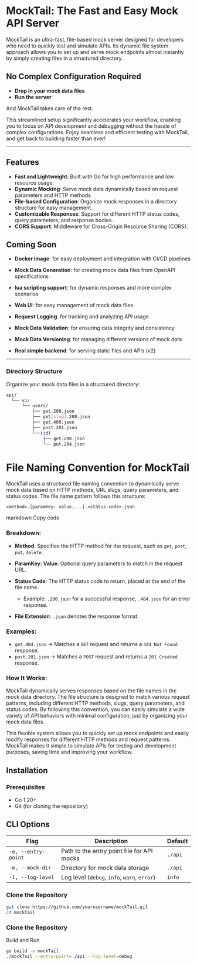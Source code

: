 # MockTail: The Fast and Easy Mock API Server

MockTail is an ultra-fast, file-based mock server designed for developers who need to quickly test and simulate APIs. Its dynamic file system approach allows you to set up and serve mock endpoints almost instantly by simply creating files in a structured directory.

## No Complex Configuration Required

- **Drop in your mock data files**
- **Run the server**

And MockTail takes care of the rest.

This streamlined setup significantly accelerates your workflow, enabling you to focus on API development and debugging without the hassle of complex configurations. Enjoy seamless and efficient testing with MockTail, and get back to building faster than ever!

---

## Features

- **Fast and Lightweight**: Built with Go for high performance and low resource usage.
- **Dynamic Mocking**: Serve mock data dynamically based on request parameters and HTTP methods.
- **File-based Configuration**: Organize mock responses in a directory structure for easy management.
- **Customizable Responses**: Support for different HTTP status codes, query parameters, and response bodies.
- **CORS Support**: Middleware for Cross-Origin Resource Sharing (CORS).

## Coming Soon
 - **Docker Image**: for easy deployment and integration with CI/CD pipelines
- **Mock Data Generation**: for creating mock data files from OpenAPI specifications
- **lua scripting support**: for dynamic responses and more complex scenarios
- **Web UI**: for easy management of mock data files
- **Request Logging**: for tracking and analyzing API usage
- **Mock Data Validation**: for ensuring data integrity and consistency
- **Mock Data Versioning**: for managing different versions of mock data

- **Real simple backend**: for serving static files and APIs (v2)
---

### Directory Structure
Organize your mock data files in a structured directory:

```bash
api/
  └── v1/
      └── users/
          ├── get.200.json
          ├── get[slug].200.json
          ├── get.400.json
          ├── post.201.json
          └──(id)
              ├── get.200.json
              └── put.204.json
```

# File Naming Convention for MockTail

MockTail uses a structured file naming convention to dynamically serve mock data based on HTTP methods, URL slugs, query parameters, and status codes. The file name pattern follows this structure:

`<method>.[paramKey: value,...].<status-code>.json`

markdown
Copy code

### Breakdown:

- **Method**: Specifies the HTTP method for the request, such as `get`, `post`, `put`, `delete`.
- **ParamKey: Value**: Optional query parameters to match in the request URL.

- **Status Code**: The HTTP status code to return, placed at the end of the file name.
  - Example: `.200.json` for a successful response, `.404.json` for an error response.

- **File Extension**: `.json` denotes the response format.

### Examples:
- `get.404.json` → Matches a `GET` request and returns a `404 Not Found` response.
- `post.201.json` → Matches a `POST` request and returns a `201 Created` response.

### How It Works:

MockTail dynamically serves responses based on the file names in the mock data directory. The file structure is designed to match various request patterns, including different HTTP methods, slugs, query parameters, and status codes. By following this convention, you can easily simulate a wide variety of API behaviors with minimal configuration, just by organizing your mock data files.

This flexible system allows you to quickly set up mock endpoints and easily modify responses for different HTTP methods and request patterns. MockTail makes it simple to simulate APIs for testing and development purposes, saving time and improving your workflow.


## Installation

### Prerequisites
- Go 1.20+
- Git (for cloning the repository)

## CLI Options

| Flag              | Description                                   | Default  |
|-------------------|-----------------------------------------------|----------|
| `-e, --entry-point` | Path to the entry point file for API mocks   | `./api`  |
| `-m, --mock-dir`   | Directory for mock data storage              | `./api`  |
| `-l, --log-level`  | Log level (`debug`, `info`, `warn`, `error`) | `info`   |

### Clone the Repository
```bash
git clone https://github.com/yourusername/mockTail.git
cd mockTail
```

### Clone the Repository
Build and Run
```bash
go build -o mockTail
./mockTail --entry-point=./api --log-level=debug
```
